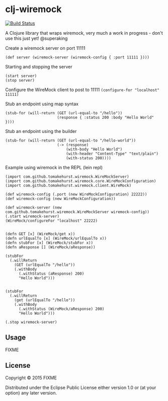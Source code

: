 # clj-wiremock

[![Build Status](https://travis-ci.org/alexanderjamesking/clj-wiremock.svg)](https://travis-ci.org/alexanderjamesking/clj-wiremock)

A Clojure library that wraps wiremock, very much a work in progress - don't use this just yet! @superaking

Create a wiremock server on port 11111
```
(def server (wiremock-server (wiremock-config { :port 11111 })))
```

Starting and stopping the server
```
(start server)
(stop server)
```

Configure the WireMock client to post to 11111
```(configure-for "localhost" 11111)```

Stub an endpoint using map syntax
```
(stub-for (will-return (GET (url-equal-to "/hello")) 
                       (response { :status 200 :body "Hello World" })))
```

Stub an endpoint using the builder
```
(stub-for (will-return (GET (url-equal-to "/hello-world")) 
                       (-> (response) 
                           (with-body "Hello World")
                           (with-header "Content-Type" "text/plain")
                           (with-status 200))))
```


Example using wiremock in the REPL (lein repl)
```
(import com.github.tomakehurst.wiremock.WireMockServer)
(import com.github.tomakehurst.wiremock.core.WireMockConfiguration)
(import com.github.tomakehurst.wiremock.client.WireMock)

(def wiremock-config (.port (new WireMockConfiguration) 22222))
(def wiremock-config (new WireMockConfiguration))

(def wiremock-server (new com.github.tomakehurst.wiremock.WireMockServer wiremock-config))
(.start wiremock-server)
(WireMock/configureFor "localhost" 22222)


(defn GET [x] (WireMock/get x))
(defn urlEqualTo [x] (WireMock/urlEqualTo x))
(defn stubFor [x] (WireMock/stubFor x))
(defn aResponse [] (WireMock/aResponse))

(stubFor 
  (.willReturn 
    (GET (urlEqualTo "/hello")) 
    (.withBody 
      (.withStatus (aResponse) 200) 
      "Hello World")))


(stubFor 
  (.willReturn 
    (get (urlEqualTo "/hello")) 
    (.withBody 
      (.withStatus (WireMock/aResponse) 200) 
      "Hello World")))

(.stop wiremock-server)
```


## Usage

FIXME

## License

Copyright © 2015 FIXME

Distributed under the Eclipse Public License either version 1.0 or (at
your option) any later version.
